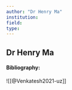 ```yaml
---
author: "Dr Henry Ma"
institution:
field:
type:
---
```


## Dr Henry Ma
#### Bibliography:

![[@Venkatesh2021-uz]]